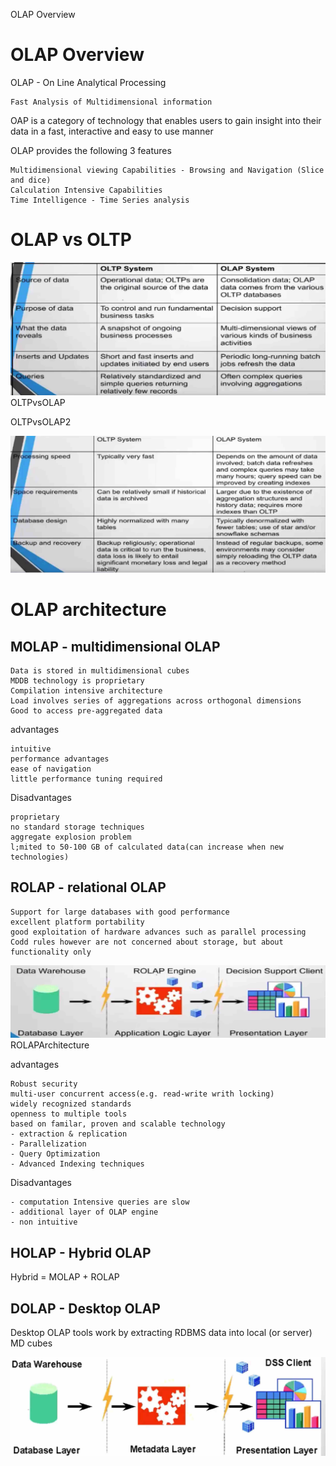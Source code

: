 

OLAP Overview


# OLAP Overview     

OLAP - On Line Analytical Processing   
```
Fast Analysis of Multidimensional information
```

OAP is a category of technology that enables users to gain insight into their data in a fast, interactive and easy to use manner   

OLAP provides the following 3 features
```
Multidimensional viewing Capabilities - Browsing and Navigation (Slice and dice)
Calculation Intensive Capabilities
Time Intelligence - Time Series analysis
```

# OLAP vs OLTP    

![OLTPvsOLAP](./pics/OLTPvsOLAP1.jpg)
OLTPvsOLAP

OLTPvsOLAP2

![OLTPvsOLAP2](./pics/OLTPvsOLAP2.jpg)


# OLAP architecture   

## MOLAP - multidimensional OLAP    

```
Data is stored in multidimensional cubes
MDDB technology is proprietary 
Compilation intensive architecture
Load involves series of aggregations across orthogonal dimensions
Good to access pre-aggregated data
```

advantages
```
intuitive
performance advantages
ease of navigation
little performance tuning required
```

Disadvantages
```
proprietary
no standard storage techniques
aggregate explosion problem
l;mited to 50-100 GB of calculated data(can increase when new technologies)
```

## ROLAP - relational OLAP    

```
Support for large databases with good performance
excellent platform portability
good exploitation of hardware advances such as parallel processing  
Codd rules however are not concerned about storage, but about functionality only
```

![ROLAPArchitecture](./pics/ROLAPArchitecture.jpg)
ROLAPArchitecture


advantages
```
Robust security
multi-user concurrent access(e.g. read-write writh locking)
widely recognized standards
openness to multiple tools
based on familar, proven and scalable technology
- extraction & replication
- Parallelization
- Query Optimization
- Advanced Indexing techniques
```

Disadvantages
```
- computation Intensive queries are slow 
- additional layer of OLAP engine
- non intuitive
```

## HOLAP - Hybrid OLAP    

Hybrid = MOLAP + ROLAP   


## DOLAP - Desktop OLAP    

Desktop OLAP tools work by extracting RDBMS data into local (or server) MD cubes

![DOLAPArchitecture](./pics/DOLAPArchitecture.jpg)


